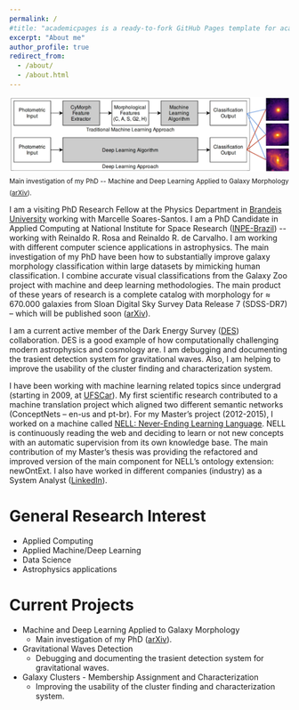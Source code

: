 ```yaml
---
permalink: /
#title: "academicpages is a ready-to-fork GitHub Pages template for academic personal websites"
excerpt: "About me"
author_profile: true
redirect_from: 
  - /about/
  - /about.html
---
```


![research](../images/research.jpg) <sub>Main investigation of my PhD -- Machine and Deep Learning Applied to Galaxy Morphology ([arXiv](https://arxiv.org/abs/1901.07047)).</sub>

I am a visiting PhD Research Fellow at the Physics Department in [Brandeis University](https://www.brandeis.edu/) working with Marcelle Soares-Santos. I am a PhD Candidate in Applied Computing at National Institute for Space Research ([INPE-Brazil](http://www.inpe.br/)) -- working with Reinaldo R. Rosa and Reinaldo R. de Carvalho. I am working with different computer science applications in astrophysics. The main investigation of my PhD have been how to substantially improve galaxy morphology classification within large datasets by mimicking human classification. I combine accurate visual classifications from the Galaxy Zoo project with machine and deep learning methodologies. The main product of these years of research is a complete catalog with morphology for ≈ 670.000 galaxies from Sloan Digital Sky Survey Data Release 7 (SDSS-DR7) – which will be published soon ([arXiv](https://arxiv.org/abs/1901.07047)).

I am a current active member of the Dark Energy Survey ([DES](https://www.darkenergysurvey.org/)) collaboration. DES is a good example of how computationally challenging modern astrophysics and cosmology are. I am debugging and documenting the trasient detection system for gravitational waves. Also, I am helping to improve the usability of the cluster finding and characterization system. 

I have been working with machine learning related topics since undergrad (starting in 2009, at [UFSCar](https://www2.ufscar.br/foreign-visitor/about-ufscar)). My first scientific research contributed to a machine translation project which aligned two different semantic networks (ConceptNets – en-us and pt-br). For my Master’s project (2012-2015), I worked on a machine called [NELL: Never-Ending Learning Language](https://rtw.ml.cmu.edu). NELL is continuously reading the web and deciding to learn or not new concepts with an automatic supervision from its own knowledge base. The main contribution of my Master’s thesis was providing the refactored and improved version of the main component for NELL’s ontology extension: newOntExt. I also have worked in different companies (industry) as a System Analyst ([LinkedIn](https://www.linkedin.com/in/paulobarchi)).

General Research Interest
======
- Applied Computing
- Applied Machine/Deep Learning 
- Data Science 
- Astrophysics applications

Current Projects
======
- Machine and Deep Learning Applied to Galaxy Morphology
  - Main investigation of my PhD ([arXiv](https://arxiv.org/abs/1901.07047)).
- Gravitational Waves Detection
  - Debugging and documenting the trasient detection system for gravitational waves.
- Galaxy Clusters - Membership Assignment and Characterization
  - Improving the usability of the cluster finding and characterization system.
